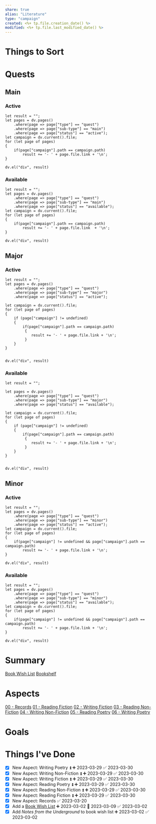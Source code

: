 ```yaml
---
share: true
alias: "Literature"
type: "campaign"
created: <%+ tp.file.creation_date() %> 
modified: <%+ tp.file.last_modified_date() %>
---
```


# Things to Sort


# Quests
## Main
### Active
```dataviewjs
let result = "";
let pages = dv.pages()
    .where(page => page["type"] == "quest")
    .where(page => page["sub-type"] == "main")
    .where(page => page["status"] == "active");
let campaign = dv.current().file;
for (let page of pages)
{
	if(page["campaign"].path == campaign.path)
		result += '- ' + page.file.link + '\n';
}
    
dv.el("div", result)
```

### Available
```dataviewjs
let result = "";
let pages = dv.pages()
    .where(page => page["type"] == "quest")
    .where(page => page["sub-type"] == "main")
    .where(page => page["status"] == "available");
let campaign = dv.current().file;
for (let page of pages)
{
	if(page["campaign"].path == campaign.path)
		result += '- ' + page.file.link  + '\n';
}
    
dv.el("div", result)
```
## Major
### Active
```dataviewjs
let result = "";
let pages = dv.pages()
    .where(page => page["type"] == "quest")
    .where(page => page["sub-type"] == "major")
    .where(page => page["status"] == "active");
    
let campaign = dv.current().file;
for (let page of pages)
{
	if (page["campaign"] != undefined)
	{
		if(page["campaign"].path == campaign.path) 
		 {
			result += '- ' + page.file.link + '\n';
		 }
	}
}
	
    
dv.el("div", result)
```
### Available
```dataviewjs
let result = "";

let pages = dv.pages()
    .where(page => page["type"] == "quest")
    .where(page => page["sub-type"] == "major")
    .where(page => page["status"] == "available");
    
let campaign = dv.current().file;
for (let page of pages)
{
	if (page["campaign"] != undefined)
	{
		if(page["campaign"].path == campaign.path)
		 {
			result += '- ' + page.file.link + '\n';
		 }
	}
}
	
    
dv.el("div", result)
```
## Minor
### Active
```dataviewjs
let result = "";
let pages = dv.pages()
    .where(page => page["type"] == "quest")
    .where(page => page["sub-type"] == "minor")
    .where(page => page["status"] == "active");
let campaign = dv.current().file;
for (let page of pages)
{
	if(page["campaign"] != undefined && page["campaign"].path == campaign.path)
		result += '- ' + page.file.link + '\n';
}
    
dv.el("div", result)
```
### Available
```dataviewjs
let result = "";
let pages = dv.pages()
    .where(page => page["type"] == "quest")
    .where(page => page["sub-type"] == "minor")
    .where(page => page["status"] == "available");
let campaign = dv.current().file;
for (let page of pages)
{
	if(page["campaign"] != undefined && page["campaign"].path == campaign.path)
		result += '- ' + page.file.link + '\n';
}
    
dv.el("div", result)
```
# Summary
[Book Wish List](./Book%20Wish%20List.md)
[Bookshelf](./Bookshelf.md)
# Aspects
[00 - Records](./00%20-%20Records.md)
[01 - Reading Fiction](./01%20-%20Reading%20Fiction.md)
[02 - Writing Fiction](./02%20-%20Writing%20Fiction.md)
[03 - Reading Non-Fiction](./03%20-%20Reading%20Non-Fiction.md)
[04 - Writing Non-Fiction](./04%20-%20Writing%20Non-Fiction.md)
[05 - Reading Poetry](./05%20-%20Reading%20Poetry.md)
[06 - Writing Poetry](./06%20-%20Writing%20Poetry.md)

# Goals

# Things I've Done
- [x] New Aspect: Writing Poetry ⏫ ➕ 2023-03-29 ✅ 2023-03-30
- [x] New Aspect: Writing Non-Fiction ⏫ ➕ 2023-03-29 ✅ 2023-03-30
- [x] New Aspect: Writing Fiction ⏫ ➕ 2023-03-29 ✅ 2023-03-30
- [x] New Aspect: Reading Poetry ⏫ ➕ 2023-03-29 ✅ 2023-03-30
- [x] New Aspect: Reading Non-Fiction ⏫ ➕ 2023-03-29 ✅ 2023-03-30
- [x] New Aspect: Reading Fiction ⏫ ➕ 2023-03-29 ✅ 2023-03-30
 - [x] New Aspect: Records ✅ 2023-03-20
- [x] Add a [Book Wish List](./Book%20Wish%20List.md) ➕ 2023-03-02 📅 2023-03-09 ✅ 2023-03-02
- [x] Add *Notes from the Underground* to book wish list ➕ 2023-03-02 ✅ 2023-03-02
